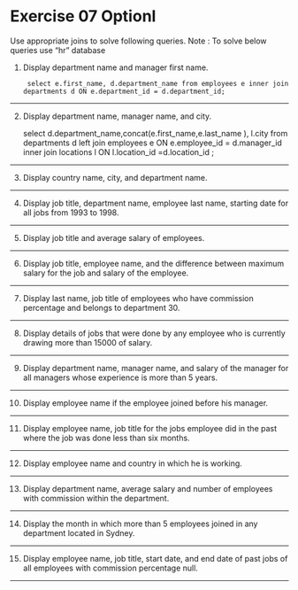 
# Exercise 07 Optionl

Use appropriate joins to solve following queries.
Note : To solve below queries use “hr” database
1. Display department name and manager first name.

        select e.first_name, d.department_name from employees e inner join departments d ON e.department_id = d.department_id;
----------------------------------------------------
2. Display department name, manager name, and city.

    select d.department_name,concat(e.first_name,e.last_name ), l.city from departments d left join employees e  ON e.employee_id = d.manager_id inner join locations l ON l.location_id =d.location_id ;
----------------------------------------------------
3. Display country name, city, and department name.

----------------------------------------------------
4. Display job title, department name, employee last name, starting date for all jobs from 1993 to 1998.

----------------------------------------------------
5. Display job title and average salary of employees.

----------------------------------------------------
6. Display job title, employee name, and the difference between maximum salary for the job and salary of the employee.

----------------------------------------------------
7. Display last name, job title of employees who have commission percentage and belongs to department 30.

----------------------------------------------------
8. Display details of jobs that were done by any employee who is currently drawing more than 15000 of salary.

----------------------------------------------------
9. Display department name, manager name, and salary of the manager for all 
managers whose experience is more than 5 years.

----------------------------------------------------
10. Display employee name if the employee joined before his manager.

----------------------------------------------------
11. Display employee name, job title for the jobs employee did in the past where the job was done less than six months.

----------------------------------------------------
12. Display employee name and country in which he is working.

----------------------------------------------------
13. Display department name, average salary and number of employees with 
commission within the department.

----------------------------------------------------
14. Display the month in which more than 5 employees joined in any department located in Sydney.

----------------------------------------------------
15. Display employee name, job title, start date, and end date of past jobs of all employees with commission percentage null.

----------------------------------------------------